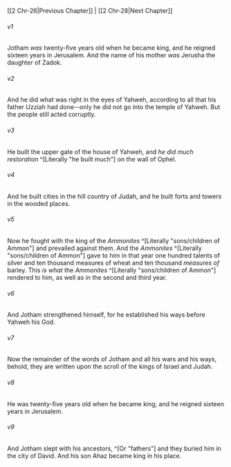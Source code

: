 ﻿---
aliases:
  - 2 Chronicles 27
---

[[2 Chr-26|Previous Chapter]] | [[2 Chr-28|Next Chapter]]

###### v1
Jotham _was_ twenty-five years old when he became king, and he reigned sixteen years in Jerusalem. And the name of his mother _was_ Jerusha the daughter of Zadok.

###### v2
And he did what was right in the eyes of Yahweh, according to all that his father Uzziah had done--only he did not go into the temple of Yahweh. But the people still acted corruptly.

###### v3
He built the upper gate of the house of Yahweh, and _he did much restoration_ ^[Literally "he built much"] on the wall of Ophel.

###### v4
And he built cities in the hill country of Judah, and he built forts and towers in the wooded places.

###### v5
Now he fought with the king of the _Ammonites_ ^[Literally "sons/children of Ammon"] and prevailed against them. And the _Ammonites_ ^[Literally "sons/children of Ammon"] gave to him in that year one hundred talents of silver and ten thousand measures of wheat and ten thousand _measures of_ barley. This _is what_ the _Ammonites_ ^[Literally "sons/children of Ammon"] rendered to him, as well as in the second and third year.

###### v6
And Jotham strengthened himself, for he established his ways before Yahweh his God.

###### v7
Now the remainder of the words of Jotham and all his wars and his ways, behold, they are written upon the scroll of the kings of Israel and Judah.

###### v8
He was twenty-five years old when he became king, and he reigned sixteen years in Jerusalem.

###### v9
And Jotham slept with his ancestors, ^[Or "fathers"] and they buried him in the city of David. And his son Ahaz became king in his place.